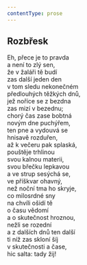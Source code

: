 ```yaml
---
contentType: prose
---
```


## Rozbřesk

Eh, přece je to pravda  
a není to zlý sen,  
že v žaláři tě budí  
zas další jeden den  
v tom sledu nekonečném  
předlouhých těžkých dnů,  
jež noříce se z bezdna  
zas mizí v bezednu;  
chorý čas zase bobtná  
novým dne puchýřem,  
ten pne a vydouvá se  
hnisavě rozduřen,  
až k večeru pak splaská,  
pouštěje trhlinou  
svou kalnou materii,  
svou břečku lepkavou  
a ve strup sesýchá se,  
ve příškvar ohavný,  
než noční tma ho skryje,  
co milosrdné sny  
na chvíli ošidí tě  
o času vědomí  
a o skutečnost hroznou,  
nežli se rozední  
a z dalších dnů ten další  
ti níž zas skloní šíj  
v skutečnosti a čase,  
hic salta: tady žij!
